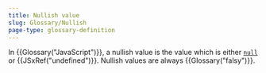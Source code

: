 ```yaml
---
title: Nullish value
slug: Glossary/Nullish
page-type: glossary-definition
---
```




In {{Glossary("JavaScript")}}, a nullish value is the value which is either [`null`](/Web/JavaScript/Reference/Operators/null) or {{JSxRef("undefined")}}. Nullish values are always {{Glossary("falsy")}}.
